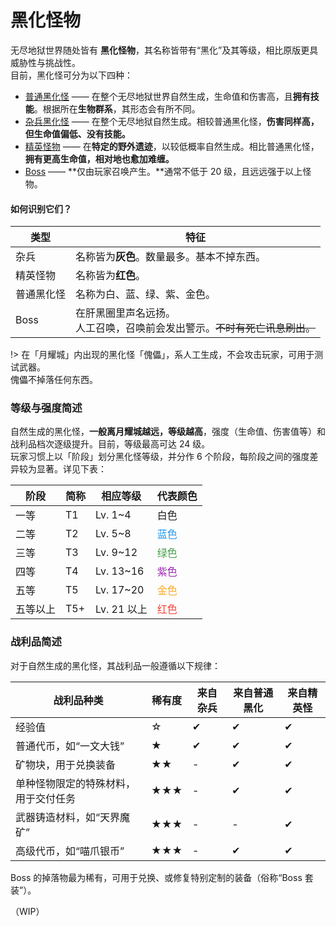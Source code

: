 # 黑化怪物

无尽地狱世界随处皆有 **黑化怪物**，其名称皆带有“黑化”及其等级，相比原版更具威胁性与挑战性。  
目前，黑化怪可分为以下四种：


- [普通黑化怪](inf/mobs/regular.md "点击查看详情") —— 在整个无尽地狱世界自然生成，生命值和伤害高，且**拥有技能**。根据所在**生物群系**，其形态会有所不同。
- [杂兵黑化怪](# "暂无详情") —— 在整个无尽地狱自然生成。相较普通黑化怪，**伤害同样高，但生命值偏低、没有技能。**
- [精英怪物](inf/mobs/specialist.md "点击查看详情") —— 在**特定的野外遗迹**，以较低概率自然生成。相比普通黑化怪，**拥有更高生命值，相对地也愈加难缠。**
- [Boss](inf/mobs/boss.md "点击查看详情") —— **仅由玩家召唤产生。**通常不低于 20 级，且远远强于以上怪物。

#### 如何识别它们？
|类型|特征|
|-|-|
| 杂兵 | 名称皆为**灰色**。数量最多。基本不掉东西。 |
| 精英怪物 | 名称皆为**红色**。 |
| 普通黑化怪 | 名称为白、蓝、绿、紫、金色。 |
| Boss | 在肝黑圈里声名远扬。<br />人工召唤，召唤前会发出警示。~~不时有死亡讯息刷出。~~ |


!> 在「月耀城」内出现的黑化怪「傀儡」，系人工生成，不会攻击玩家，可用于测试武器。  
傀儡不掉落任何东西。

### 等级与强度简述

自然生成的黑化怪，**一般离月耀城越远，等级越高**，强度（生命值、伤害值等）和战利品档次逐级提升。目前，等级最高可达 24 级。  
玩家习惯上以「阶段」划分黑化怪等级，并分作 6 个阶段，每阶段之间的强度差异较为显著。详见下表：

|阶段|简称|相应等级|代表颜色|
|-|-|-|-|
| 一等 | T1 | Lv. 1~4 | 白色 |
| 二等 | T2 | Lv. 5~8 | <span style="color:#2196f3;">蓝色</span> |
| 三等 | T3 | Lv. 9~12 | <span style="color:#43a047;">绿色</span> |
| 四等 | T4 | Lv. 13~16 | <span style="color:#9c27b0;">紫色</span> |
| 五等 | T5 | Lv. 17~20 | <span style="color:#f9a825;">金色</span> |
| 五等以上 | T5+ | Lv. 21 以上 | <span style="color: #f44336">红色</span> |

### 战利品简述

对于自然生成的黑化怪，其战利品一般遵循以下规律：

| 战利品种类 | 稀有度 | 来自杂兵 | 来自普通黑化 | 来自精英怪 |
|-|-|-|-|-|
| 经验值 | ☆ | ✔ | ✔ | ✔ |
| 普通代币，如“一文大钱” | ★ | ✔ | ✔ | ✔ |
| 矿物块，用于兑换装备 | ★★ | - | ✔ | ✔ |
| 单种怪物限定的特殊材料，用于交付任务 | ★★★ | - | ✔ | ✔ |
| 武器铸造材料，如“天界魔矿” | ★★★ | - | - | ✔ |
| 高级代币，如“喵爪银币” | ★★★ | - | ✔ | ✔ |

Boss 的掉落物最为稀有，可用于兑换、或修复特别定制的装备（俗称“Boss 套装”）。

（WIP）